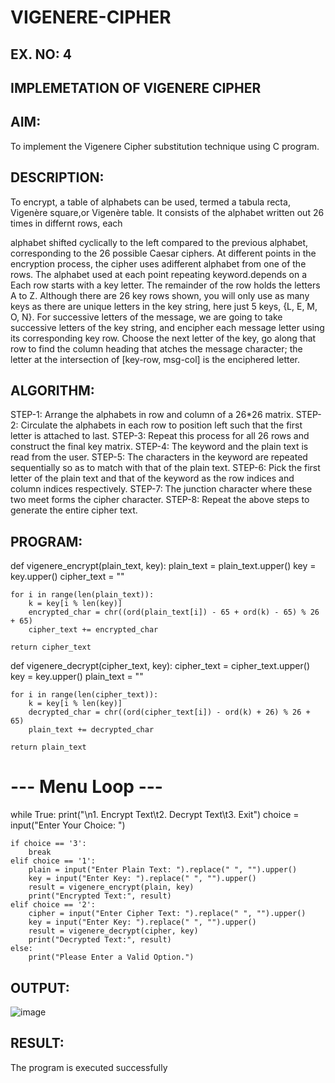 # VIGENERE-CIPHER
## EX. NO: 4
 

## IMPLEMETATION OF VIGENERE CIPHER
 

## AIM:

To implement the Vigenere Cipher substitution technique using C program.

## DESCRIPTION:

To encrypt, a table of alphabets can be used, termed a tabula recta, Vigenère square,or Vigenère table. It consists of the alphabet written out 26 times in differnt rows, each
 
alphabet shifted cyclically to the left compared to the previous alphabet, corresponding to the 26 possible Caesar ciphers. At different points in the encryption process, the cipher uses adifferent alphabet from one of the rows. The alphabet used at each point repeating keyword.depends on a Each row starts with a key letter. The remainder of the row holds the letters A to Z. Although there are 26 key rows shown, you will only use as many keys as there are unique letters in the key string, here just 5 keys, {L, E, M, O, N}. For successive letters of the message, we are going to take successive letters of the key string, and encipher each message letter using its corresponding key row. Choose the next letter of the key, go along that row to find the column heading that	atches the message character; the letter at the intersection of
[key-row, msg-col] is the enciphered letter.


## ALGORITHM:

STEP-1: Arrange the alphabets in row and column of a 26*26 matrix.
STEP-2: Circulate the alphabets in each row to position left such that the first letter is attached to last.
STEP-3: Repeat this process for all 26 rows and construct the final key matrix.
STEP-4: The keyword and the plain text is read from the user.
STEP-5: The characters in the keyword are repeated sequentially so as to match with that of the plain text.
STEP-6: Pick the first letter of the plain text and that of the keyword as the row indices and column indices respectively.
STEP-7: The junction character where these two meet forms the cipher character.
STEP-8: Repeat the above steps to generate the entire cipher text.


## PROGRAM:
def vigenere_encrypt(plain_text, key):
    plain_text = plain_text.upper()
    key = key.upper()
    cipher_text = ""

    for i in range(len(plain_text)):
        k = key[i % len(key)]
        encrypted_char = chr((ord(plain_text[i]) - 65 + ord(k) - 65) % 26 + 65)
        cipher_text += encrypted_char

    return cipher_text

def vigenere_decrypt(cipher_text, key):
    cipher_text = cipher_text.upper()
    key = key.upper()
    plain_text = ""

    for i in range(len(cipher_text)):
        k = key[i % len(key)]
        decrypted_char = chr((ord(cipher_text[i]) - ord(k) + 26) % 26 + 65)
        plain_text += decrypted_char

    return plain_text

# --- Menu Loop ---
while True:
    print("\n1. Encrypt Text\t2. Decrypt Text\t3. Exit")
    choice = input("Enter Your Choice: ")

    if choice == '3':
        break
    elif choice == '1':
        plain = input("Enter Plain Text: ").replace(" ", "").upper()
        key = input("Enter Key: ").replace(" ", "").upper()
        result = vigenere_encrypt(plain, key)
        print("Encrypted Text:", result)
    elif choice == '2':
        cipher = input("Enter Cipher Text: ").replace(" ", "").upper()
        key = input("Enter Key: ").replace(" ", "").upper()
        result = vigenere_decrypt(cipher, key)
        print("Decrypted Text:", result)
    else:
        print("Please Enter a Valid Option.")


## OUTPUT:
![image](https://github.com/user-attachments/assets/a8aa443d-5422-4b10-bbc2-bbd946e05754)


## RESULT:
The program is executed successfully
